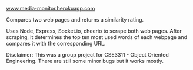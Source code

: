 www.media-monitor.herokuapp.com


Compares two web pages and returns a similarity rating.

Uses Node, Express, Socket.io, cheerio to scrape both web pages. After scraping, it determines the top ten most used words of each webpage and compares it with the corresponding URL. 

Disclaimer: This was a group project for CSE3311 - Object Oriented Engineering. There are still some minor bugs but it works mostly. 
